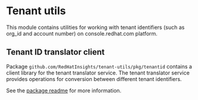 # Tenant utils

This module contains utilities for working with tenant identifiers (such as org_id and account number) on console.redhat.com platform.

## Tenant ID translator client

Package `github.com/RedHatInsights/tenant-utils/pkg/tenantid` contains a client library for the tenant translator service.
The tenant translator service provides operations for conversion between different tenant identifiers.

See the [package readme](./pkg/tenantid/README.md) for more information.
